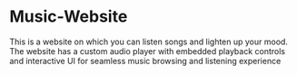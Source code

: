 # Music-Website
This is a website on which you can listen songs and lighten up your mood. The website has a custom audio player with embedded playback controls and interactive UI for seamless music browsing and listening experience

